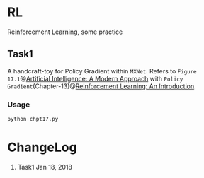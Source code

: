 # RL
Reinforcement Learning, some practice

## Task1
A handcraft-toy for Policy Gradient within `MXNet`.
Refers to `Figure 17.1`@[Artificial Intelligence: A Modern Approach](http://aima.cs.berkeley.edu) with `Policy Gradient`(Chapter-13)@[Reinforcement Learning: An Introduction](http://incompleteideas.net/book/bookdraft2017nov5.pdf).
### Usage
```sh
python chpt17.py
```


# ChangeLog
1. Task1 Jan 18, 2018

